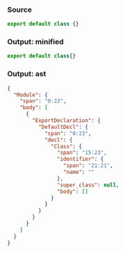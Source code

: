 ### Source
```js source:module
export default class {}
```

### Output: minified
```js
export default class{}
```

### Output: ast
```json
{
  "Module": {
    "span": "0:23",
    "body": [
      {
        "ExportDeclaration": {
          "DefaultDecl": {
            "span": "0:23",
            "decl": {
              "Class": {
                "span": "15:23",
                "identifier": {
                  "span": "21:21",
                  "name": ""
                },
                "super_class": null,
                "body": []
              }
            }
          }
        }
      }
    ]
  }
}
```
